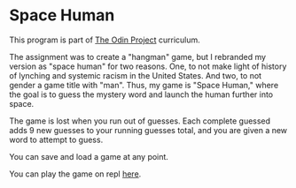 # Space Human

This program is part of [The Odin Project](https://www.theodinproject.com/courses/ruby-programming/lessons/tic-tac-toe) curriculum. 

The assignment was to create a "hangman" game, but I rebranded my version as "space human" for two reasons. One, to not make light of history of lynching and systemic racism in the United States. And two, to not gender a game title with "man". Thus, my game is "Space Human," where the goal is to guess the mystery word and launch the human further into space. 

The game is lost when you run out of guesses. Each complete guessed adds 9 new guesses to your running guesses total, and you are given a new word to attempt to guess. 

You can save and load a game at any point. 

You can play the game on repl [here](https://repl.it/@computeTogether/spacehuman). 
